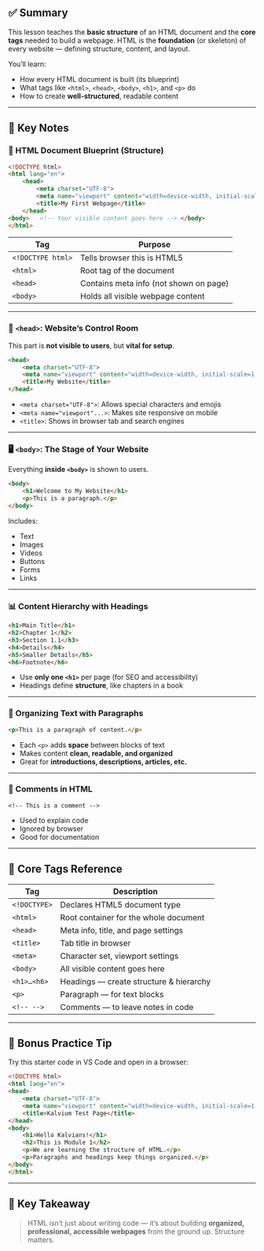 ## ✅ Summary 

This lesson teaches the **basic structure** of an HTML document and the **core tags** needed to build a webpage. HTML is the **foundation** (or skeleton) of every website — defining structure, content, and layout.

You’ll learn:

- How every HTML document is built (its blueprint)
- What tags like `<html>`, `<head>`, `<body>`, `<h1>`, and `<p>` do
- How to create **well-structured**, readable content

---

## 🧠 Key Notes

### 📐 HTML Document Blueprint (Structure)

```html
<!DOCTYPE html> 
<html lang="en"> 
	<head>   
		<meta charset="UTF-8">  
		<meta name="viewport" content="width=device-width, initial-scale=1.0">   
		<title>My First Webpage</title> 
	</head> 
<body>   <!-- Your visible content goes here --> </body> 
</html>
```

|Tag|Purpose|
|---|---|
|`<!DOCTYPE html>`|Tells browser this is HTML5|
|`<html>`|Root tag of the document|
|`<head>`|Contains meta info (not shown on page)|
|`<body>`|Holds all visible webpage content|

---

### 🧠 `<head>`: Website’s Control Room

This part is **not visible to users**, but **vital for setup**.

```html
<head>   
	<meta charset="UTF-8">   
	<meta name="viewport" content="width=device-width, initial-scale=1.0">   
	<title>My Website</title> 
</head>
```

- `<meta charset="UTF-8">`: Allows special characters and emojis
- `<meta name="viewport"...>`: Makes site responsive on mobile
- `<title>`: Shows in browser tab and search engines

---

### 🖥️ `<body>`: The Stage of Your Website

Everything **inside `<body>`** is shown to users.

```html
<body>   
	<h1>Welcome to My Website</h1>   
	<p>This is a paragraph.</p> 
</body>
```

Includes:

- Text
- Images
- Videos
- Buttons
- Forms
- Links

---

### 📊 Content Hierarchy with Headings

```html
<h1>Main Title</h1> 
<h2>Chapter 1</h2> 
<h3>Section 1.1</h3> 
<h4>Details</h4> 
<h5>Smaller Details</h5> 
<h6>Footnote</h6>
```

- Use **only one `<h1>`** per page (for SEO and accessibility)
- Headings define **structure**, like chapters in a book

---

### 🧾 Organizing Text with Paragraphs

```html
<p>This is a paragraph of content.</p>
```

- Each `<p>` adds **space** between blocks of text
- Makes content **clean, readable, and organized**
- Great for **introductions, descriptions, articles, etc.**

---

### 💬 Comments in HTML

`<!-- This is a comment -->`

- Used to explain code
- Ignored by browser
- Good for documentation

---

## 📘 Core Tags Reference

|Tag|Description|
|---|---|
|`<!DOCTYPE>`|Declares HTML5 document type|
|`<html>`|Root container for the whole document|
|`<head>`|Meta info, title, and page settings|
|`<title>`|Tab title in browser|
|`<meta>`|Character set, viewport settings|
|`<body>`|All visible content goes here|
|`<h1>…<h6>`|Headings — create structure & hierarchy|
|`<p>`|Paragraph — for text blocks|
|`<!-- -->`|Comments — to leave notes in code|

---

## 🧪 Bonus Practice Tip

Try this starter code in VS Code and open in a browser:

```html
<!DOCTYPE html> 
<html lang="en"> 
<head>   
	<meta charset="UTF-8">   
	<meta name="viewport" content="width=device-width, initial-scale=1.0">   
	<title>Kalvium Test Page</title> 
</head> 
<body>   
	<h1>Hello Kalvians!</h1>   
	<h2>This is Module 1</h2>   
	<p>We are learning the structure of HTML.</p>   
	<p>Paragraphs and headings keep things organized.</p> 
</body> 
</html>
```

---

## 📌 Key Takeaway

> HTML isn’t just about writing code — it’s about building **organized, professional, accessible webpages** from the ground up. Structure matters.